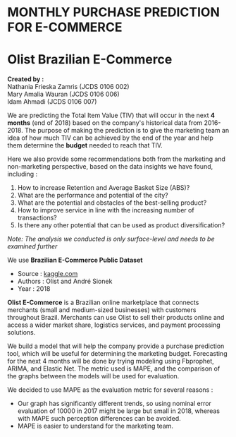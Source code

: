 # **MONTHLY PURCHASE PREDICTION FOR E-COMMERCE**
# Olist Brazilian E-Commerce

**Created by :**<br>
Nathania Frieska Zamris (JCDS 0106 002)<br>
Mary Amalia Wauran (JCDS 0106 006)<br>
Idam Ahmadi (JCDS 0106 007)<br>

We are predicting the Total Item Value (TIV) that will occur in the next **4 months** (end of 2018) based on the company's historical data from 2016-2018.
The purpose of making the prediction is to give the marketing team an idea of how much TIV can be achieved by the end of the year and help them determine the **budget** needed to reach that TIV.

Here we also provide some recommendations both from the marketing and non-marketing perspective, based on the data insights we have found, including :

1. How to increase Retention and Average Basket Size (ABS)?
1. What are the performance and potential of the city?
1. What are the potential and obstacles of the best-selling product?
1. How to improve service in line with the increasing number of transactions?
1. Is there any other potential that can be used as product diversification?

*Note: The analysis we conducted is only surface-level and needs to be examined further*

We use **Brazilian E-Commerce Public Dataset**
- Source : [kaggle.com](https://www.kaggle.com/datasets/olistbr/brazilian-ecommerce?select=olist_products_dataset.csv)
- Authors : Olist and André Sionek
- Year : 2018

**Olist E-Commerce** is a Brazilian online marketplace that connects merchants (small and medium-sized businesses) with customers throughout Brazil. Merchants can use Olist to sell their products online and access a wider market share, logistics services, and payment processing solutions.

We build a model that will help the company provide a purchase prediction tool, which will be useful for determining the marketing budget. Forecasting for the next 4 months will be done by trying modeling using Fbprophet, ARIMA, and Elastic Net. The metric used is MAPE, and the comparison of the graphs between the models will be used for evaluation.

We decided to use MAPE as the evaluation metric for several reasons :
- Our graph has significantly different trends, so using nominal error evaluation of 10000 in 2017 might be large but small in 2018, whereas with MAPE such perception differences can be avoided.
- MAPE is easier to understand for the marketing team.
